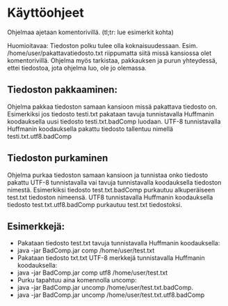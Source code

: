# Käyttöohjeet

Ohjelmaa ajetaan komentorivillä. (tl;tr: lue esimerkit kohta)

Huomioitavaa: Tiedoston polku tulee olla koknaisuudessaan. Esim. /home/user/pakattavatiedosto.txt riippumatta siitä missä kansiossa olet komentorivillä. Ohjelma myös tarkistaa, pakkauksen ja purun yhteydessä, ettei tiedostoa, jota ohjelma luo, ole jo olemassa.

## Tiedoston pakkaaminen:

Ohjelma pakkaa tiedoston samaan kansioon missä pakattava tiedosto on. Esimerkiksi jos tiedosto testi.txt pakataan tavuja tunnistavalla Huffmanin koodauksella uusi tiedosto testi.txt.badComp luodaan. UTF-8 tunnistavalla Huffmanin koodauksella pakattu tiedosto tallentuu nimellä testi.txt.utf8.badComp

## Tiedoston purkaminen

Ohjelma purkaa tiedoston samaan kansioon ja tunnistaa onko tiedosto pakattu UTF-8 tunnistavalla vai tavuja tunnistavalla koodauksella tiedoston nimestä. Esimerkiksi tiedosto test.txt.badComp purkautuu alkuperäiseen test.txt tiedoston nimeensä. UTF8 tunnistavalla Huffmanin koodauksella tiedosto test.txt.utf8.badComp purkautuu test.txt tiedostoksi.

## Esimerkkejä:

* Pakataan tiedosto test.txt tavuja tunnistavalla Huffmanin koodauksella:
 * java -jar BadComp.jar comp /home/user/test.txt
* Pakataan tiedosto txt.txt UTF-8 merkkejä tunnistavalla Huffmanin koodauksella:
 * java -jar BadComp.jar comp utf8 /home/user/test.txt
* Purku tapahtuu aina komennolla uncomp:
 * java -jar BadComp.jar uncomp /home/user/test.txt.badComp.
 * java -jar BadComp.jar uncomp /home/user/test.txt.utf8.badComp
